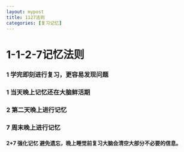 ```yaml
---
layout: mypost
title: 1127法则
categories: [复习记忆]
---
```

# 1-1-2-7记忆法则
### 1  学完即刻进行复习，更容易发现问题
### 1  当天晚上记忆还在大脑鲜活期
### 2  第二天晚上进行记忆
### 7  周末晚上进行记忆
####  2+7 强化记忆 避免遗忘，晚上睡觉前复习大脑会清空大部分不必要的信息。

